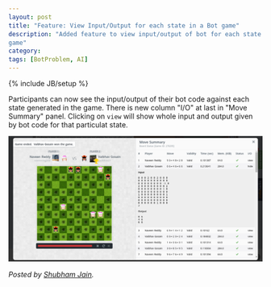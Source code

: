 ```yaml
---
layout: post
title: "Feature: View Input/Output for each state in a Bot game"
description: "Added feature to view input/output of bot for each state in bot
game"
category:
tags: [BotProblem, AI]
---
```

{% include JB/setup %}

Participants can now see the input/output of their bot code against each state
generated in the game. There is new column "I/O" at last in "Move Summary" panel.
Clicking on `view` will show whole input and output given by bot code for that
particulat state.

<img src="/images/bot_game.png" />

*Posted by [Shubham Jain](http://hck.re/shubham).*
